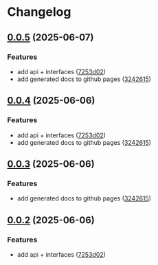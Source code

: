 # Changelog

## [0.0.5](https://github.com/OMICRONEnergyOSS/oscd-api/compare/oscd-api-v0.0.4...oscd-api-v0.0.5) (2025-06-07)


### Features

* add api + interfaces ([7253d02](https://github.com/OMICRONEnergyOSS/oscd-api/commit/7253d02905ad011cdb736520036be3c9d415f32e))
* add generated docs to github pages ([3242615](https://github.com/OMICRONEnergyOSS/oscd-api/commit/3242615d0d7fc5f76822363c3d751f1ea69cbf60))

## [0.0.4](https://github.com/OMICRONEnergyOSS/oscd-api/compare/oscd-api-v0.0.3...oscd-api-v0.0.4) (2025-06-06)


### Features

* add api + interfaces ([7253d02](https://github.com/OMICRONEnergyOSS/oscd-api/commit/7253d02905ad011cdb736520036be3c9d415f32e))
* add generated docs to github pages ([3242615](https://github.com/OMICRONEnergyOSS/oscd-api/commit/3242615d0d7fc5f76822363c3d751f1ea69cbf60))

## [0.0.3](https://github.com/OMICRONEnergyOSS/oscd-api/compare/oscd-api-v0.0.2...oscd-api-v0.0.3) (2025-06-06)


### Features

* add generated docs to github pages ([3242615](https://github.com/OMICRONEnergyOSS/oscd-api/commit/3242615d0d7fc5f76822363c3d751f1ea69cbf60))

## [0.0.2](https://github.com/OMICRONEnergyOSS/oscd-api/compare/oscd-api-v0.0.1...oscd-api-v0.0.2) (2025-06-06)


### Features

* add api + interfaces ([7253d02](https://github.com/OMICRONEnergyOSS/oscd-api/commit/7253d02905ad011cdb736520036be3c9d415f32e))
